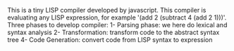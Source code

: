 This is a tiny LISP compiler developed by javascript. 
This compiler is evaluating any LISP expression, for example '(add 2 (subtract 4 (add 2 1)))'.
Three phases to develop compiler:
1- Parsing phase: we here do lexical and syntax analysis
2- Transformation: transform code to the abstract syntax tree
4- Code Generation: convert code from LISP syntax to expression
